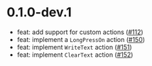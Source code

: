 # 0.1.0-dev.1

- feat: add support for custom actions ([#112](https://github.com/wolfenrain/fluttium/issues/112))
- feat: implement a `LongPressOn` action ([#150](https://github.com/wolfenrain/fluttium/issues/150))
- feat: implement `WriteText` action ([#151](https://github.com/wolfenrain/fluttium/issues/151))
- feat: implement `ClearText` action ([#152](https://github.com/wolfenrain/fluttium/issues/152))
